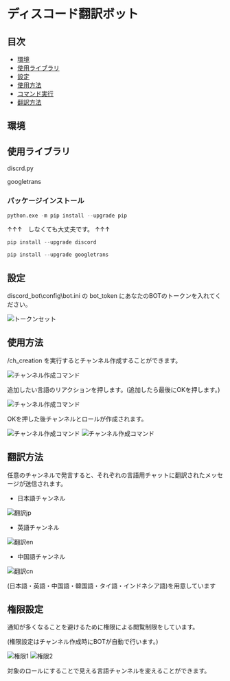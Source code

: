 <h1>ディスコード翻訳ボット</h1>

## 目次
- [環境](#environment)
- [使用ライブラリ](#library)
- [設定](#setting)
- [使用方法](#usage)
- [コマンド実行](#com)
- [翻訳方法](#translation)

<h2 id="environment">環境</h2>
<p
- windows10
- Python 3.9.5
- discord.py 2.1.0
/p>

<h2 id="library">使用ライブラリ</h2>
<p>discrd.py</p>
<p>googletrans</p>

<h3>パッケージインストール</h3>

```python
python.exe -m pip install --upgrade pip
```

↑↑↑　しなくても大丈夫です。 ↑↑↑</p>

```python
pip install --upgrade discord
```

```python
pip install --upgrade googletrans
```

<h2 id="setting">設定</h2>
<p>discord_bot\config\bot.ini の bot_token にあなたのBOTのトークンを入れてください。</p>
<img alt="トークンセット" src="img/setting.png" />

<h2 id="usage">使用方法</h2>
<p id = "com">/ch_creation を実行するとチャンネル作成することができます。</p>
<img alt="チャンネル作成コマンド" src="img/createcommand1.png" />
<p>追加したい言語のリアクションを押します。(追加したら最後にOKを押します。)</p>
<img alt="チャンネル作成コマンド" src="img/createcommand2.png" />
<p>OKを押した後チャンネルとロールが作成されます。</p>
<img alt="チャンネル作成コマンド" src="img/translation1.png" />
<img alt="チャンネル作成コマンド" src="img/authority2.png" />

<h2 id="translation">翻訳方法</h2>
<p>任意のチャンネルで発言すると、それぞれの言語用チャットに翻訳されたメッセージが送信されます。</p>

- 日本語チャンネル

<img alt="翻訳jp" src="img/translation1.png" />

- 英語チャンネル

<img alt="翻訳en" src="img/translation2.png" />

- 中国語チャンネル

<img alt="翻訳cn" src="img/translation3.png" />

<p>(日本語・英語・中国語・韓国語・タイ語・インドネシア語)を用意しています</p>

<h2 id="authority">権限設定</h2>
<p>通知が多くなることを避けるために権限による閲覧制限をしています。</p>
<p>(権限設定はチャンネル作成時にBOTが自動で行います。)</p>
<img alt="権限1" src="img/authority1.png" />
<img alt="権限2" src="img/authority2.png" />
<p>対象のロールにすることで見える言語チャンネルを変えることができます。</p>




